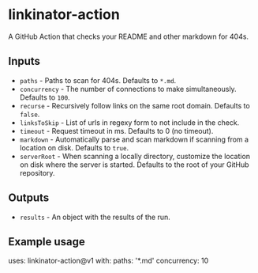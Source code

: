 # linkinator-action
A GitHub Action that checks your README and other markdown for 404s.

## Inputs
- `paths` - Paths to scan for 404s. Defaults to `*.md`.
- `concurrency` - The number of connections to make simultaneously. Defaults to `100`.
- `recurse` - Recursively follow links on the same root domain.  Defaults to `false`.
- `linksToSkip` - List of urls in regexy form to not include in the check.
- `timeout` - Request timeout in ms.  Defaults to 0 (no timeout).
- `markdown` - Automatically parse and scan markdown if scanning from a location on disk. Defaults to `true`.
- `serverRoot` - When scanning a locally directory, customize the location on disk where the server is started.  Defaults to the root of your GitHub repository.

## Outputs
- `results` - An object with the results of the run.

## Example usage

uses: linkinator-action@v1
with:
  paths: '*.md'
  concurrency: 10

